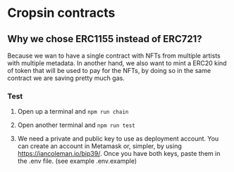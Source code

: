 # Cropsin contracts

## Why we chose ERC1155 instead of ERC721?
Because we wan to have a single contract with NFTs from multiple artists with multiple metadata.
In another hand, we also want to mint a ERC20 kind of token that will be used to pay for the NFTs, by doing so in the same contract we are saving pretty much gas.

### Test

1. Open up a terminal and `npm run chain`
2. Open another terminal and `npm run test`




1. We need a private and public key to use as deployment account. You can create an account in Metamask or, simpler, by using https://iancoleman.io/bip39/. Once you have both keys, paste them in the .env file. (see example .env.example)
